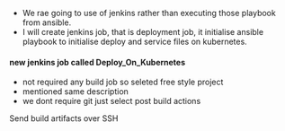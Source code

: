 - We rae going to use of jenkins rather than executing those playbook from ansible.
- I will create jenkins job, that is deployment job, it initialise ansible playbook to initialise deploy and service files on kubernetes.

#### new jenkins job called Deploy_On_Kubernetes

- not required any build job so seleted free style project 
- mentioned same description
- we dont require git just select post build actions

Send build artifacts over SSH
